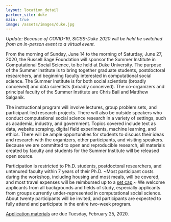 ```yaml
---
layout: location_detail
partner_site: duke
main: true
image: /assets/images/duke.jpg
---
```


*Update: Because of COVID-19, SICSS-Duke 2020 will be held be switched from an in-person event to a virtual event.*

From the morning of Sunday, June 14 to the morning of Saturday, June 27, 2020, the Russell Sage Foundation will sponsor the Summer Institute in Computational Social Science, to be held at Duke University. The purpose of the Summer Institute is to bring together graduate students, postdoctoral researchers, and beginning faculty interested in computational social science. The Summer Institute is for both social scientists (broadly conceived) and data scientists (broadly conceived). The co-organizers and principal faculty of the Summer Institute are Chris Bail and Matthew Salganik.

The instructional program will involve lectures, group problem sets, and participant-led research projects. There will also be outside speakers who conduct computational social science research in a variety of settings, such as academia, industry, and government. Topics covered include text as data, website scraping, digital field experiments, machine learning, and ethics. There will be ample opportunities for students to discuss their ideas and research with the organizers, other participants, and visiting speakers. Because we are committed to open and reproducible research, all materials created by faculty and students for the Summer Institute will be released open source.

Participation is restricted to Ph.D. students, postdoctoral researchers, and untenured faculty within 7 years of their Ph.D. ~Most participant costs during the workshop, including housing and most meals, will be covered, and most travel expenses will be reimbursed up to a [set cap](https://compsocialscience.github.io/summer-institute/2020/duke/travel).~ We welcome applicants from all backgrounds and fields of study, especially applicants from groups currently under-represented in computational social science. About twenty participants will be invited, and participants are expected to fully attend and participate in the entire two-week program.

[Application materials](https://compsocialscience.github.io/summer-institute/2020/duke/apply) are due Tuesday, February 25, 2020.
